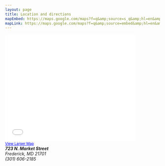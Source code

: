 ```yaml
---
layout: page
title: Location and directions
mapEmbed: https://maps.google.com/maps?f=q&amp;source=s_q&amp;hl=en&amp;geocode=&amp;q=723+N+Market+St,+Frederick,+MD+(frederick+acupuncture)&amp;aq=0&amp;oq=723+N+Market+St+&amp;sll=39.284706,-76.620486&amp;sspn=0.673901,0.615921&amp;ie=UTF8&amp;hq=&amp;hnear=723+N+Market+St,+Frederick,+Maryland+21701&amp;t=m&amp;ll=39.432083,-77.40778&amp;spn=0.023203,0.036478&amp;z=14&amp;iwloc=A&amp;output=embed
mapLink: https://maps.google.com/maps?f=q&amp;source=embed&amp;hl=en&amp;geocode=&amp;q=723+N+Market+St,+Frederick,+MD+(frederick+acupuncture)&amp;aq=0&amp;oq=723+N+Market+St+&amp;sll=39.284706,-76.620486&amp;sspn=0.673901,0.615921&amp;ie=UTF8&amp;hq=&amp;hnear=723+N+Market+St,+Frederick,+Maryland+21701&amp;t=m&amp;ll=39.432083,-77.40778&amp;spn=0.023203,0.036478&amp;z=14&amp;iwloc=A
---
```

<iframe width="425" height="350" frameborder="0" scrolling="no" marginheight="0" marginwidth="0" src="{{ page.mapEmbed }}"></iframe><br>
<small><a href="{{ page.mapLink }}" style="color:#0000FF;text-align:left">View Larger Map</a></small>

<address>
    <strong>723 N. Market Street</strong><br>
    Frederick, MD 21701<br>
    (301) 606-2185
</address>
